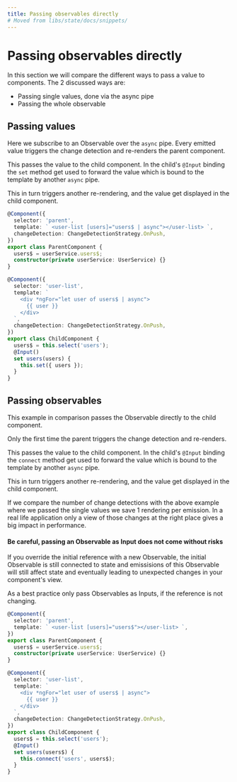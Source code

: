 ```yaml
---
title: Passing observables directly
# Moved from libs/state/docs/snippets/
---
```


# Passing observables directly

In this section we will compare the different ways to pass a value to components.
The 2 discussed ways are:

- Passing single values, done via the async pipe
- Passing the whole observable

## Passing values

Here we subscribe to an Observable over the `async` pipe.
Every emitted value triggers the change detection and re-renders the parent component.

This passes the value to the child component.
In the child's `@Input` binding the `set` method get used to forward the value which is bound to the template by another `async` pipe.

This in turn triggers another re-rendering, and the value get displayed in the child component.

```typescript
@Component({
  selector: 'parent',
  template: ` <user-list [users]="users$ | async"></user-list> `,
  changeDetection: ChangeDetectionStrategy.OnPush,
})
export class ParentComponent {
  users$ = userService.users$;
  constructor(private userService: UserService) {}
}

@Component({
  selector: 'user-list',
  template: `
    <div *ngFor="let user of users$ | async">
      {{ user }}
    </div>
  `,
  changeDetection: ChangeDetectionStrategy.OnPush,
})
export class ChildComponent {
  users$ = this.select('users');
  @Input()
  set users(users) {
    this.set({ users });
  }
}
```

## Passing observables

This example in comparison passes the Observable directly to the child component.

Only the first time the parent triggers the change detection and re-renders.

This passes the value to the child component.
In the child's `@Input` binding the `connect` method get used to forward the value which is bound to the template by another `async` pipe.

This in turn triggers another re-rendering, and the value get displayed in the child component.

If we compare the number of change detections with the above example where we passed the single values we save 1 rendering per emission.
In a real life application only a view of those changes at the right place gives a big impact in performance.

#### Be careful, passing an Observable as Input does not come without risks

If you override the initial reference with a new Observable, the initial Observable is still connected to state and emissisions of this Observable will still affect state and eventually leading to unexpected changes in your component's view.

As a best practice only pass Observables as Inputs, if the reference is not changing.

```typescript
@Component({
  selector: 'parent',
  template: ` <user-list [users]="users$"></user-list> `,
})
export class ParentComponent {
  users$ = userService.users$;
  constructor(private userService: UserService) {}
}

@Component({
  selector: 'user-list',
  template: `
    <div *ngFor="let user of users$ | async">
      {{ user }}
    </div>
  `,
  changeDetection: ChangeDetectionStrategy.OnPush,
})
export class ChildComponent {
  users$ = this.select('users');
  @Input()
  set users(users$) {
    this.connect('users', users$);
  }
}
```
